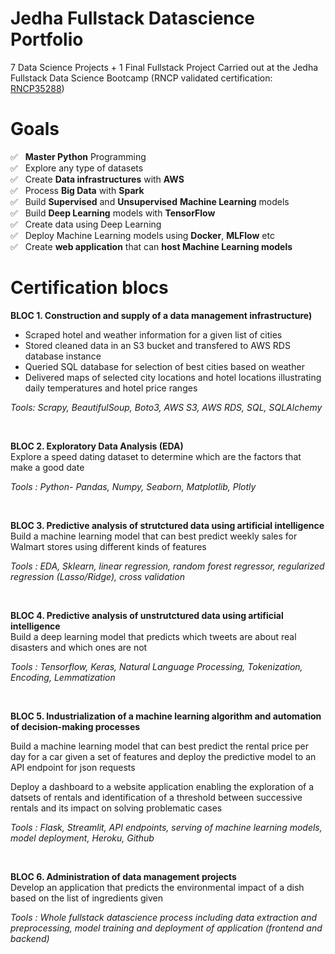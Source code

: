 # Jedha Fullstack Datascience Portfolio
7 Data Science Projects  + 1 Final Fullstack Project Carried out at the Jedha Fullstack Data Science Bootcamp (RNCP validated certification: [RNCP35288](https://www.francecompetences.fr/recherche/rncp/35288/))

# Goals 
✅ &nbsp; **Master Python** Programming <br>
✅ &nbsp; Explore any type of datasets<br>
✅ &nbsp; Create **Data infrastructures** with **AWS**<br>
✅ &nbsp; Process **Big Data** with **Spark**<br>
✅ &nbsp; Build **Supervised** and **Unsupervised** **Machine Learning** models<br>
✅ &nbsp; Build **Deep Learning** models with **TensorFlow**<br>
✅ &nbsp; Create data using Deep Learning<br>
✅ &nbsp; Deploy Machine Learning models using **Docker**, **MLFlow** etc<br>
✅ &nbsp; Create **web application** that can **host Machine Learning models**


# Certification blocs 

**BLOC 1. Construction and supply of a data management infrastructure)** <br>  
* Scraped hotel and weather information for a given list of cities  
* Stored cleaned data in an S3 bucket and transfered to AWS RDS database instance  
* Queried SQL database for selection of best cities based on weather
* Delivered maps of selected city locations and hotel locations illustrating daily temperatures and hotel price ranges 
  
_Tools: Scrapy, BeautifulSoup, Boto3, AWS S3, AWS RDS, SQL, SQLAlchemy_    
  
<br>

**BLOC 2. Exploratory Data Analysis (EDA)** <br>
Explore a speed dating dataset to determine which are the factors that make a good date  

_Tools : Python- Pandas, Numpy, Seaborn, Matplotlib, Plotly_ 

<br>

**BLOC 3. Predictive analysis of strutctured data using artificial intelligence** <br>
Build a machine learning model that can best predict weekly sales for Walmart stores using different kinds of features   

_Tools : EDA, Sklearn, linear regression, random forest regressor, regularized regression (Lasso/Ridge), cross validation_ 

<br>

**BLOC 4. Predictive analysis of unstrutctured data using artificial intelligence** <br>
Build a deep learning model that predicts which tweets are about real disasters and which ones are not  

_Tools : Tensorflow, Keras, Natural Language Processing, Tokenization, Encoding, Lemmatization_   

<br>

**BLOC 5. Industrialization of a machine learning algorithm and automation of decision-making processes** <br> 

Build a machine learning model that can best predict the rental price per day for a car given a set of features and deploy the predictive model to an API endpoint for json requests  
  
Deploy a dashboard to a website application enabling the exploration of a datsets of rentals and identification of a threshold between successive rentals and its impact on solving problematic cases     

_Tools : Flask, Streamlit, API endpoints, serving of machine learning models, model deployment, Heroku, Github_ 

<br>

**BLOC 6. Administration of data management projects** <br>
Develop an application that predicts the environmental impact of a dish based on the list of ingredients given  

_Tools : Whole fullstack datascience process including data extraction and preprocessing, model training and deployment of application (frontend and backend)_

